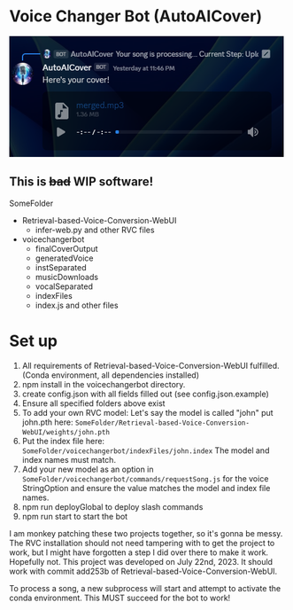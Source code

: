 # Voice Changer Bot (AutoAICover)

![screenshot](screenshot.png)

## This is ~~bad~~ WIP software!

SomeFolder
 - Retrieval-based-Voice-Conversion-WebUI
   - infer-web.py and other RVC files
 - voicechangerbot
   - finalCoverOutput
   - generatedVoice
   - instSeparated
   - musicDownloads
   - vocalSeparated
   - indexFiles
   - index.js and other files

# Set up
1. All requirements of Retrieval-based-Voice-Conversion-WebUI fulfilled. (Conda environment, all dependencies installed)
2. npm install in the voicechangerbot directory.
3. create config.json with all fields filled out (see config.json.example)
4. Ensure all specified folders above exist
5. To add your own RVC model: Let's say the model is called "john" put john.pth here: `SomeFolder/Retrieval-based-Voice-Conversion-WebUI/weights/john.pth`
6. Put the index file here: `SomeFolder/voicechangerbot/indexFiles/john.index` The model and index names must match.
7. Add your new model as an option in `SomeFolder/voicechangerbot/commands/requestSong.js` for the voice StringOption and ensure the value matches the model and index file names.
8. npm run deployGlobal to deploy slash commands
9. npm run start to start the bot

I am monkey patching these two projects together, so it's gonna be messy. The RVC installation should not need tampering
with to get the project to work, but I might have forgotten a step I did over there to make it work. Hopefully not.
This project was developed on July 22nd, 2023. It should work with commit add253b of Retrieval-based-Voice-Conversion-WebUI.

To process a song, a new subprocess will start and attempt to activate the conda environment. This MUST succeed for the bot to work!
